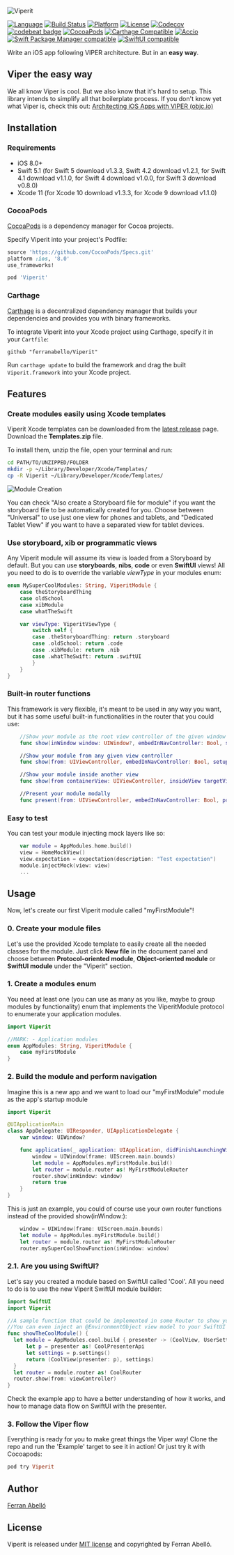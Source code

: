 ![Viperit](/Assets/logo_light.png)

[![Language](https://img.shields.io/badge/swift-5.1-green.svg)](https://swift.org)
[![Build Status](https://travis-ci.org/ferranabello/Viperit.svg?branch=master)](https://travis-ci.org/ferranabello/Viperit)
[![Platform](http://img.shields.io/badge/platform-ios-blue.svg)](https://developer.apple.com/iphone/index.action)
[![License](http://img.shields.io/badge/license-MIT-orange.svg)](http://mit-license.org)
[![Codecov](https://img.shields.io/codecov/c/github/ferranabello/Viperit.svg)](https://codecov.io/gh/ferranabello/Viperit)
[![codebeat badge](https://codebeat.co/badges/17d36823-4e6c-4b45-bad3-746611689636)](https://codebeat.co/projects/github-com-ferranabello-viperit-master)
[![CocoaPods](https://img.shields.io/cocoapods/v/Viperit.svg)](http://github.com/ferranabello/Viperit)
[![Carthage Compatible](https://img.shields.io/badge/Carthage-compatible-4BC51D.svg?style=flat)](https://github.com/Carthage/Carthage)
[![Accio](https://img.shields.io/badge/Accio-supported-0A7CF5.svg?style=flat)](https://github.com/JamitLabs/Accio)
[![Swift Package Manager compatible](https://img.shields.io/badge/Swift%20Package%20Manager-compatible-brightgreen.svg)](https://github.com/apple/swift-package-manager)
[![SwiftUI compatible](https://img.shields.io/badge/SwiftUI-compatible-green.svg)](https://developer.apple.com/xcode/swiftui/)


Write an iOS app following VIPER architecture. But in an **easy way**.


## Viper the easy way
We all know Viper is cool. But we also know that it's hard to setup. This library intends to simplify all that boilerplate process. If you don't know yet what Viper is, check this out: [Architecting iOS Apps with VIPER (objc.io)](https://www.objc.io/issues/13-architecture/viper/)

## Installation

### Requirements

- iOS 8.0+
- Swift 5.1 (for Swift 5 download v1.3.3, Swift 4.2 download v1.2.1, for Swift 4.1 download v1.1.0, for Swift 4 download v1.0.0, for Swift 3 download v0.8.0)
- Xcode 11 (for Xcode 10 download v1.3.3, for Xcode 9 download v1.1.0)

### CocoaPods

[CocoaPods](https://cocoapods.org/) is a dependency manager for Cocoa projects.

Specify Viperit into your project's Podfile:

```ruby
source 'https://github.com/CocoaPods/Specs.git'
platform :ios, '8.0'
use_frameworks!

pod 'Viperit'
```

### Carthage

[Carthage](https://github.com/Carthage/Carthage) is a decentralized dependency manager that builds your dependencies and provides you with binary frameworks.

To integrate Viperit into your Xcode project using Carthage, specify it in your `Cartfile`:

```ogdl
github "ferranabello/Viperit"
```

Run `carthage update` to build the framework and drag the built `Viperit.framework` into your Xcode project.

## Features

### Create modules easily using Xcode templates
Viperit Xcode templates can be downloaded from the [latest release](https://github.com/ferranabello/Viperit/releases) page. Download the **Templates.zip** file.

To install them, unzip the file, open your terminal and run:

```bash
cd PATH/TO/UNZIPPED/FOLDER
mkdir -p ~/Library/Developer/Xcode/Templates/
cp -R Viperit ~/Library/Developer/Xcode/Templates/
```

![Module Creation](/Assets/Instructions/module_creation.gif)

You can check "Also create a Storyboard file for module" if you want the storyboard file to be automatically created for you.
Choose between "Universal" to use just one view for phones and tablets, and "Dedicated Tablet View" if you want to have a separated view for tablet devices.

### Use storyboard, xib or programmatic views
Any Viperit module will assume its view is loaded from a Storyboard by default. But you can use **storyboards**, **nibs**, **code** or even **SwiftUI** views! All you need to do is to override the variable *viewType* in your modules enum:

```swift
enum MySuperCoolModules: String, ViperitModule {
    case theStoryboardThing  
    case oldSchool
    case xibModule
    case whatTheSwift

    var viewType: ViperitViewType {
        switch self {
        case .theStoryboardThing: return .storyboard
        case .oldSchool: return .code
        case .xibModule: return .nib
        case .whatTheSwift: return .swiftUI
        }
    }
}
```

### Built-in router functions
This framework is very flexible, it's meant to be used in any way you want, but it has some useful built-in functionalities in the router that you could use:
```swift
    //Show your module as the root view controller of the given window
    func show(inWindow window: UIWindow?, embedInNavController: Bool, setupData: Any?, makeKeyAndVisible: Bool)

    //Show your module from any given view controller
    func show(from: UIViewController, embedInNavController: Bool, setupData: Any?)

    //Show your module inside another view
    func show(from containerView: UIViewController, insideView targetView: UIView, setupData: Any?)

    //Present your module modally
    func present(from: UIViewController, embedInNavController: Bool, presentationStyle: UIModalPresentationStyle, transitionStyle: UIModalTransitionStyle, setupData: Any?, completion: (() -> Void)?)
```

### Easy to test
You can test your module injecting mock layers like so:
```swift
    var module = AppModules.home.build()
    view = HomeMockView()
    view.expectation = expectation(description: "Test expectation")
    module.injectMock(view: view)
    ...
```

## Usage
Now, let's create our first Viperit module called "myFirstModule"!

### 0. Create your module files
Let's use the provided Xcode template to easily create all the needed classes for the module. Just click <i class="icon-file"></i> **New file** in the document panel and choose between **Protocol-oriented module**,  **Object-oriented module** or **SwiftUI module** under the "Viperit" section.

### 1. Create a modules enum
You need at least one (you can use as many as you like, maybe to group modules by functionality) enum that implements the ViperitModule protocol to enumerate your application modules.
```swift
import Viperit

//MARK: - Application modules
enum AppModules: String, ViperitModule {
    case myFirstModule
}
```

### 2. Build the module and perform navigation
Imagine this is a new app and we want to load our "myFirstModule" module as the app's startup module
```swift
import Viperit

@UIApplicationMain
class AppDelegate: UIResponder, UIApplicationDelegate {
    var window: UIWindow?

    func application(_ application: UIApplication, didFinishLaunchingWithOptions launchOptions: [UIApplicationLaunchOptionsKey: Any]?) -> Bool {
        window = UIWindow(frame: UIScreen.main.bounds)
        let module = AppModules.myFirstModule.build()
        let router = module.router as! MyFirstModuleRouter
        router.show(inWindow: window)
        return true
    }
}
```
This is just an example, you could of course use your own router functions instead of the provided show(inWindow:):
```swift
    window = UIWindow(frame: UIScreen.main.bounds)
    let module = AppModules.myFirstModule.build()
    let router = module.router as! MyFirstModuleRouter
    router.mySuperCoolShowFunction(inWindow: window)
```

### 2.1. Are you using SwiftUI?
Let's say you created a module based on SwiftUI called 'Cool'.
All you need to do is to use the new Viperit SwiftUI module builder:

```swift
import SwiftUI
import Viperit

//A sample function that could be implemented in some Router to show your Cool SwiftUI module
//You can even inject an @EnvironmentObject view model to your SwiftUI view.
func showTheCoolModule() {
  let module = AppModules.cool.build { presenter -> (CoolView, UserSettings) in
      let p = presenter as! CoolPresenterApi
      let settings = p.settings()
      return (CoolView(presenter: p), settings)
  }
  let router = module.router as! CoolRouter
  router.show(from: viewController)
}
```

Check the example app to have a better understanding of how it works, and how to manage data flow on SwiftUI with the presenter.

### 3. Follow the Viper flow
Everything is ready for you to make great things the Viper way!
Clone the repo and run the 'Example' target to see it in action! Or just try it with Cocoapods:
```ruby
pod try Viperit
```

## Author

[Ferran Abelló](https://www.github.com/ferranabello "Ferran Abelló Github")

## License

Viperit is released under [MIT license](https://raw.githubusercontent.com/ferranabello/viperit/master/LICENSE) and copyrighted by Ferran Abelló.
